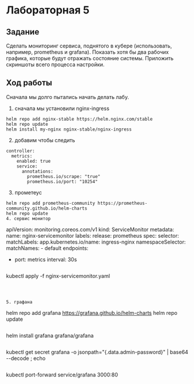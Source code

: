 # Лабораторная 5

## Задание

Сделать мониторинг сервиса, поднятого в кубере (использовать, например, prometheus и grafana). 
Показать хотя бы два рабочих графика, которые будут отражать состояние системы. Приложить скриншоты всего процесса настройки.

## Ход работы

Сначала мы долго пытались начать делать лабу.

1. сначала мы установили nginx-ingress

```
helm repo add nginx-stable https://helm.nginx.com/stable
helm repo update
helm install my-nginx nginx-stable/nginx-ingress
```


2. добавим чтобы следить
```
controller:
  metrics:
    enabled: true
    service:
      annotations:
        prometheus.io/scrape: "true"
        prometheus.io/port: "10254"
```
3. прометеус
```
helm repo add prometheus-community https://prometheus-community.github.io/helm-charts
helm repo update
4. сервис монитор
```
apiVersion: monitoring.coreos.com/v1
kind: ServiceMonitor
metadata:
  name: nginx-servicemonitor
  labels:
    release: prometheus
spec:
  selector:
    matchLabels:
      app.kubernetes.io/name: ingress-nginx
  namespaceSelector:
    matchNames:
    - default
  endpoints:
  - port: metrics
    interval: 30s
```

```
kubectl apply -f nginx-servicemonitor.yaml
```



5. графана
```
helm repo add grafana https://grafana.github.io/helm-charts
helm repo update
```
```
helm install grafana grafana/grafana
```

```
kubectl get secret grafana -o jsonpath="{.data.admin-password}" | base64 --decode ; echo
```

```
kubectl port-forward service/grafana 3000:80
```


    

